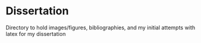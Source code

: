 # Dissertation
Directory to hold images/figures, bibliographies, and my initial attempts with latex for my dissertation
